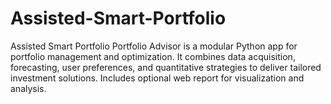 # Assisted-Smart-Portfolio
Assisted Smart Portfolio Portfolio Advisor is a modular Python app for portfolio management and optimization. It combines data acquisition, forecasting, user preferences, and quantitative strategies to deliver tailored investment solutions. Includes optional web report for visualization and analysis.
